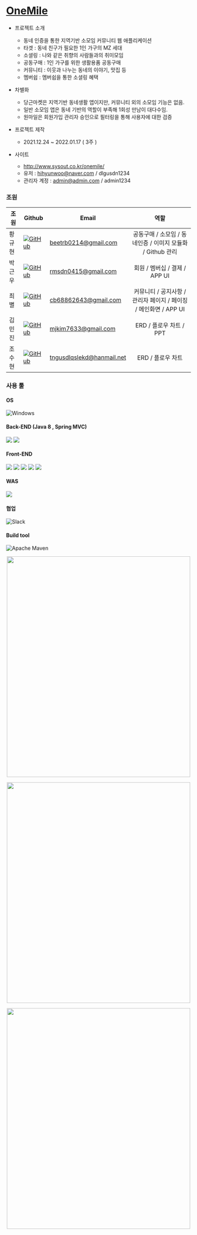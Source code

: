 # [OneMile](http://www.sysout.co.kr/onemile)
- 프로젝트 소개
  - 동네 인증을 통한 지역기반 소모임 커뮤니티 웹 애플리케이션
  - 타겟  :  동네 친구가 필요한 1인 가구의 MZ 세대
  - 소셜링 : 나와 같은 취향의 사람들과의 취미모임
  - 공동구매 : 1인 가구를 위한 생활용품 공동구매
  - 커뮤니티 :  이웃과 나누는 동네의 이야기, 맛집 등
  - 멤버쉽 :  멤버쉽을 통한 소셜링 혜택 

- 차별화
  - 당근마켓은 지역기반 동네생활 앱이지만, 커뮤니티 외의 소모임 기능은 없음.
  - 일반 소모임 앱은 동네 기반의 역할이 부족해 1회성 만남이 대다수임.
  - 원마일은 회원가입 관리자 승인으로  필터링을 통해 사용자에 대한 검증 

- 프로젝트 제작
  - 2021.12.24 ~ 2022.01.17 ( 3주 )

- 사이트
  - http://www.sysout.co.kr/onemile/
  - 유저 : hihyunwoo@naver.com / dlgusdn1234
  - 관리자 계정  : admin@admin.com / admin1234

### 조원
| 조원   | Github | Email | 역할 |
| ------ | ------ | ----- |:---------:|
| 황규현 | [![GitHub](https://img.shields.io/badge/github-%23121011.svg?style=for-the-badge&logo=github&logoColor=white)](https://github.com/beetrbgus)  | beetrb0214@gmail.com |공동구매 / 소모임 / 동네인증 / 이미지 모듈화 / Github 관리 |
| 박근우 | [![GitHub](https://img.shields.io/badge/github-%23121011.svg?style=for-the-badge&logo=github&logoColor=white)](https://github.com/lostMS95)  | rmsdn0415@gmail.com |회원 / 멤버십 / 결제 / APP UI |
| 최별 |  [![GitHub](https://img.shields.io/badge/github-%23121011.svg?style=for-the-badge&logo=github&logoColor=white)](https://github.com/ChoeByeol) | cb68862643@gmail.com | 커뮤니티 / 공지사항 / 관리자 페이지 / 페이징 / 메인화면 / APP UI |
| 김민진 | [![GitHub](https://img.shields.io/badge/github-%23121011.svg?style=for-the-badge&logo=github&logoColor=white)](https://github.com/koronchann)  | mjkim7633@gmail.com | ERD / 플로우 차트 / PPT |
| 조수현 | [![GitHub](https://img.shields.io/badge/github-%23121011.svg?style=for-the-badge&logo=github&logoColor=white)](https://github.com/qww2141)  | tngusdlqslekd@hanmail.net |  ERD / 플로우 차트 |

### 사용 툴

#### OS 
 ![Windows](https://img.shields.io/badge/Windows-0078D6?style=for-the-badge&logo=windows&logoColor=white)
#### Back-END (Java 8 , Spring MVC)
 <img src="https://img.shields.io/badge/JAVA-007396?style=for-the-badge&logo=java&logoColor=white"> <img src="https://img.shields.io/badge/Spring-6DB33F?style=for-the-badge&logo=Spring&logoColor=white">
#### Front-END
 <img src="https://img.shields.io/badge/javascript-F7DF1E?style=for-the-badge&logo=javascript&logoColor=black"> <img src="https://img.shields.io/badge/jquery-0769AD?style=for-the-badge&logo=jquery&logoColor=white"> <img src="https://img.shields.io/badge/html-E34F26?style=for-the-badge&logo=html5&logoColor=white"> <img src="https://img.shields.io/badge/css-1572B6?style=for-the-badge&logo=css3&logoColor=white"> <img src="https://img.shields.io/badge/bootstrap-7952B3?style=for-the-badge&logo=bootstrap&logoColor=white">
#### WAS 
 <img src="https://img.shields.io/badge/apache tomcat-F8DC75?style=for-the-badge&logo=apachetomcat&logoColor=white">

#### 협업
 ![Slack](https://img.shields.io/badge/Slack-4A154B?style=for-the-badge&logo=slack&logoColor=white)
#### Build tool
 ![Apache Maven](https://img.shields.io/badge/Apache%20Maven-C71A36?style=for-the-badge&logo=Apache%20Maven&logoColor=white)
 
<p align="center"><img src="https://user-images.githubusercontent.com/88869529/151005274-dd49015d-f4c1-40b5-83de-9ff4082fde99.png" width="500" height="600" align="center" /></p>
<p align="center"><img src="https://user-images.githubusercontent.com/88869529/151007984-34768c30-4f93-4d15-bcbe-294fa56dd615.png" width="500" height="600" align="center" /></p>
<p align="center"><img src="https://user-images.githubusercontent.com/88869529/151007950-06c86de8-b679-4970-b6f2-6b93977e5633.png" width="500" height="600" align="center" /></p>

 
